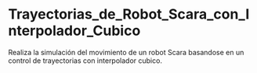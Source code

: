 # Trayectorias_de_Robot_Scara_con_Interpolador_Cubico
Realiza la simulación del movimiento de un robot Scara basandose en un control de trayectorias con interpolador cubico.
